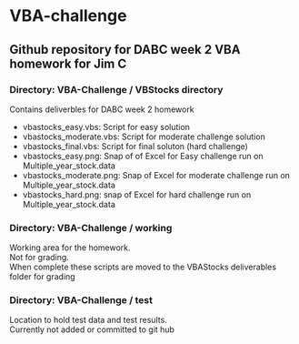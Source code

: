 # VBA-challenge

## Github repository for DABC week 2 VBA homework for Jim C

### Directory: VBA-Challenge / VBStocks directory

Contains deliverbles for DABC week 2 homework

* vbastocks_easy.vbs:  Script for easy solution
* vbastocks_moderate.vbs: Script for moderate challenge solution
* vbastocks_final.vbs:  Script for final soluton (hard challenge)
* vbastocks_easy.png:  Snap of of Excel for Easy challenge run on Multiple_year_stock.data
* vbastocks_moderate.png:  Snap of Excel for moderate challenge run on Multiple_year_stock.data
* vbastocks_hard.png:  snap of Excel for hard challenge run on Multiple_year_stock.data

### Directory: VBA-Challenge / working

Working area for the homework.  
Not for grading.  
When complete these scripts are moved to the VBAStocks deliverables folder for grading

### Directory: VBA-Challenge / test

Location to hold test data and test results.  
Currently not added or committed to git hub
